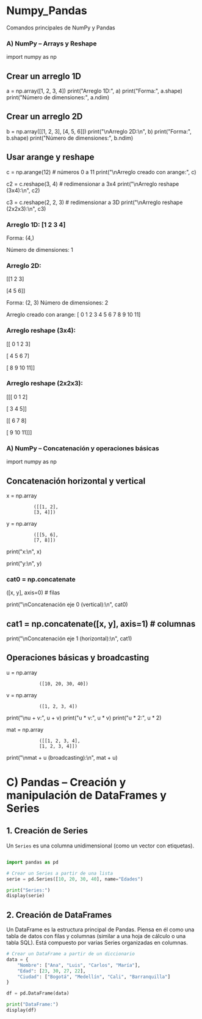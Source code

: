 # Numpy_Pandas
Comandos principales de NumPy y Pandas

### A) NumPy – Arrays y Reshape
import numpy as np

## Crear un arreglo 1D
a = np.array([1, 2, 3, 4])
print("Arreglo 1D:", a)
print("Forma:", a.shape)
print("Número de dimensiones:", a.ndim)

## Crear un arreglo 2D
b = np.array([[1, 2, 3],
              [4, 5, 6]])
print("\nArreglo 2D:\n", b)
print("Forma:", b.shape)
print("Número de dimensiones:", b.ndim)

## Usar arange y reshape
c = np.arange(12)      # números 0 a 11
print("\nArreglo creado con arange:", c)

c2 = c.reshape(3, 4)   # redimensionar a 3x4
print("\nArreglo reshape (3x4):\n", c2)

c3 = c.reshape(2, 2, 3) # redimensionar a 3D
print("\nArreglo reshape (2x2x3):\n", c3)


### Arreglo 1D: [1 2 3 4]

Forma: (4,)

Número de dimensiones: 1

### Arreglo 2D:
 
 [[1 2 3]
 
  [4 5 6]]
  
Forma: (2, 3)
Número de dimensiones: 2

Arreglo creado con arange: [ 0  1  2  3  4  5  6  7  8  9 10 11]

### Arreglo reshape (3x4):

 [[ 0  1  2  3]
 
  [ 4  5  6  7]
  
  [ 8  9 10 11]]

### Arreglo reshape (2x2x3):

 [[[ 0  1  2]
 
   [ 3  4  5]]

  [[ 6  7  8]
  
   [ 9 10 11]]]



### A) NumPy – Concatenación y operaciones básicas

import numpy as np

## Concatenación horizontal y vertical
x = np.array

              ([[1, 2],
              [3, 4]])
y = np.array
    
              ([[5, 6],
              [7, 8]])

print("x:\n", x)

print("y:\n", y)

### cat0 = np.concatenate

([x, y], axis=0) # filas

print("\nConcatenación eje 0 (vertical):\n", cat0)

## cat1 = np.concatenate([x, y], axis=1)  # columnas

print("\nConcatenación eje 1 (horizontal):\n", cat1)

## Operaciones básicas y broadcasting
u = np.array  

                ([10, 20, 30, 40])
v = np.array  

                ([1, 2, 3, 4])

print("\nu + v:", u + v)
print("u * v:", u * v)
print("u * 2:", u * 2)

mat = np.array

                ([[1, 2, 3, 4],
                [1, 2, 3, 4]])
                
print("\nmat + u (broadcasting):\n", mat + u)


# C) Pandas – Creación y manipulación de DataFrames y Series

## 1. Creación de Series
Un `Series` es una columna unidimensional (como un vector con etiquetas).
```python

import pandas as pd

# Crear un Series a partir de una lista
serie = pd.Series([10, 20, 30, 40], name="Edades")

print("Series:")
display(serie)

```


## 2. Creación de DataFrames
Un DataFrame es la estructura principal de Pandas.
Piensa en él como una tabla de datos con filas y columnas (similar a una hoja de cálculo o una tabla SQL).
Está compuesto por varias Series organizadas en columnas.
```python
# Crear un DataFrame a partir de un diccionario
data = {
    "Nombre": ["Ana", "Luis", "Carlos", "María"],
    "Edad": [23, 30, 27, 22],
    "Ciudad": ["Bogotá", "Medellín", "Cali", "Barranquilla"]
}

df = pd.DataFrame(data)

print("DataFrame:")
display(df)

